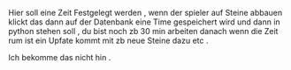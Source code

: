 Hier soll eine Zeit Festgelegt werden , wenn der spieler auf Steine abbauen klickt das dann auf der Datenbank eine Time gespeichert wird und dann in python stehen soll , du bist noch zb 30 min arbeiten 
danach wenn die Zeit rum ist ein Upfate kommt mit zb neue Steine dazu etc . 

Ich bekomme das nicht hin . 
